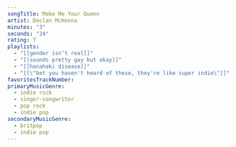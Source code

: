 ```yaml
---
songTitle: Make Me Your Queen
artist: Declan McKenna
minutes: "3"
seconds: "24"
rating: 7
playlists:
  - "[[gender isn’t real]]"
  - "[[sounds pretty gay but okay]]"
  - "[[hanahaki disease]]"
  - "[[\"bet you haven't heard of these, they're like super indie\"]]"
favoritesTrackNumber:
primaryMusicGenre:
  - indie rock
  - singer-songwriter
  - pop rock
  - indie pop
secondaryMusicGenre:
  - britpop
  - indie pop
---
```

